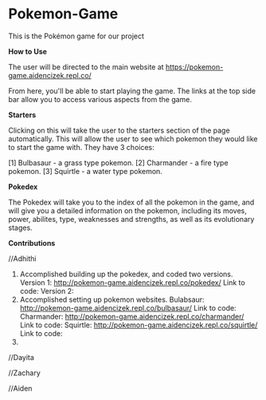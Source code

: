 # Pokemon-Game
This is the Pokémon game for our project

**How to Use** 

The user will be directed to the main website at https://pokemon-game.aidencizek.repl.co/ 

From here, you'll be able to start playing the game. 
The links at the top side bar allow you to access various aspects from the game. 

**Starters**

Clicking on this will take the user to the starters section of the page automatically. This will allow the user to see which pokemon they would like to start the game with. They have 3 choices: 

[1] Bulbasaur - a grass type pokemon. 
[2] Charmander - a fire type pokemon. 
[3] Squirtle - a water type pokemon. 

**Pokedex**

The Pokedex will take you to the index of all the pokemon in the game, and will give you a detailed information on the pokemon, including its moves, power, abilites, type, weaknesses and strengths, as well as its evolutionary stages. 

**Contributions** 

//Adhithi 

1. Accomplished building up the pokedex, and coded two versions.
Version 1: http://pokemon-game.aidencizek.repl.co/pokedex/ Link to code: 
Version 2: 
2. Accomplished setting up pokemon websites. 
Bulabsaur: http://pokemon-game.aidencizek.repl.co/bulbasaur/ Link to code: 
Charmander:  http://pokemon-game.aidencizek.repl.co/charmander/ Link to code: 
Squirtle: http://pokemon-game.aidencizek.repl.co/squirtle/ Link to code: 
3. 

//Dayita

//Zachary 

//Aiden 
